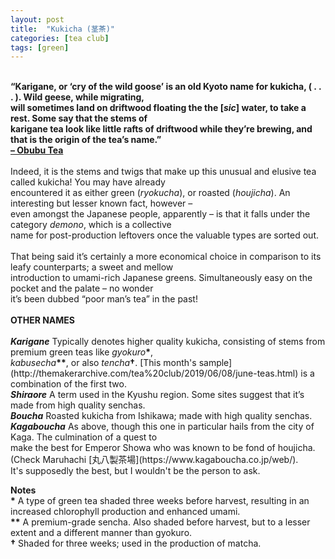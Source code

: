 ```yaml
---
layout: post
title:  "Kukicha (茎茶)"
categories: [tea club]
tags: [green]
---
```

<b>
    <br>“Karigane, or ‘cry of the wild goose’ is an old Kyoto name for kukicha, ( . . . ). Wild geese, while migrating,
    <br>will sometimes land on driftwood floating the the [<i>sic</i>] water, to take a rest. Some say that the stems of
    <br>karigane tea look like little rafts of driftwood while they’re brewing, and that is the origin of the tea’s name.”
    <br><a href="https://obubutea.com/tea-names-part-2/">– Obubu Tea</a>
</b><br>
    <br>Indeed, it is the stems and twigs that make up this unusual and elusive tea called kukicha! You may have already
    <br>encountered it as either green (<i>ryokucha</i>), or roasted (<i>houjicha</i>). An interesting but lesser known fact, however –
    <br>even amongst the Japanese people, apparently – is that it falls under the category <i>demono</i>, which is a collective
    <br>name for post-production leftovers once the valuable types are sorted out. 
<br>
    <br>That being said it’s certainly a more economical choice in comparison to its leafy counterparts; a sweet and mellow
    <br>introduction to umami-rich Japanese greens. Simultaneously easy on the pocket and the palate – no wonder
    <br>it’s been dubbed “poor man’s tea” in the past! 
<br><br>
<b>OTHER NAMES</b>
<br>
    <br><i><b>Karigane</b></i> Typically denotes higher quality kukicha, consisting of stems from premium green teas like <i>gyokuro</i><b>*</b>,
    <br><i>kabusecha</i><b>**</b>, or also <i>tencha</i><b>†</b>.  [This month's sample](http://themakerarchive.com/tea%20club/2019/06/08/june-teas.html) is a combination of the first two. 
<br>
    <i><b>Shiraore</b></i> A term used in the Kyushu region. Some sites suggest that it’s made from high quality senchas.
<br>
    <i><b>Boucha</b></i> Roasted kukicha from Ishikawa; made with high quality senchas.
<br>
    <i><b>Kagaboucha</b></i> As above, though this one in particular hails from the city of Kaga. The culmination of a quest to
    <br>make the best for Emperor Showa who was known to be fond of houjicha. (Check Maruhachi [丸八製茶場](https://www.kagaboucha.co.jp/web/).
    <br>It's supposedly the best, but I wouldn't be the person to ask.

<b>Notes</b>
    <br><b>*</b> A type of green tea shaded three weeks before harvest, resulting in an increased chlorophyll production and enhanced umami.
    <br><b>**</b> A premium-grade sencha. Also shaded before harvest, but to a lesser extent and a different manner than gyokuro.
    <br><b>†</b> Shaded for three weeks; used in the production of matcha.
